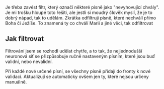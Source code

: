 Je třeba zavést filtr, který označí některé písně jako "nevyhovující chvály". Je mi trošku hloupé toto řešiti, ale jestli si moudrý člověk myslí, že je to dobrý nápad, tak to udělám.
Zkrátka odfiltruji písně, které nechválí přímo Boha či Ježíše. To znamená ty co chválí Marii a jiné věci, tak odfiltrovat

## Jak filtrovat
Filtrování jsem se rozhodl udělat chytře, a to tak, že nejjednodušší neuronová síť se přizpůsobuje ručně nastaveným písním, které jsou buď validní, nebo nevalidní. 

Při každé nové určené písní, se všechny písně přidají do fronty k nové validaci. Aktualizují se automaticky ovšem jen ty, které nejsou určeny manuálně.